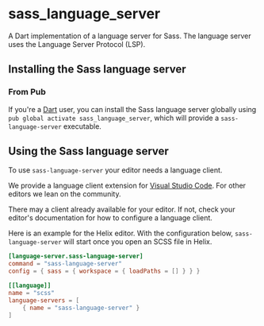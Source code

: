 # sass_language_server

A Dart implementation of a language server for Sass. The language server uses the Language Server Protocol (LSP).

## Installing the Sass language server

### From Pub

<!-- Assuming this is how it will be -->

If you're a [Dart](https://dart.dev/get-dart) user, you can install the Sass language server globally using `pub global activate sass_language_server`, which will provide a `sass-language-server` executable.

## Using the Sass language server

To use `sass-language-server` your editor needs a language client.

We provide a language client extension for [Visual Studio Code](https://github.com/wkillerud/dart-sass-language-server/tree/main/extension). For other editors we lean on the community.

There may a client already available for your editor. If not, check your editor's documentation for how to configure a language client.

Here is an example for the Helix editor. With the configuration below, `sass-language-server` will start once you open an SCSS file in Helix.

```toml
[language-server.sass-language-server]
command = "sass-language-server"
config = { sass = { workspace = { loadPaths = [] } } }

[[language]]
name = "scss"
language-servers = [
    { name = "sass-language-server" }
]
```

